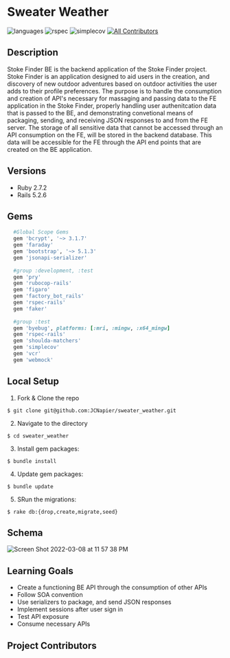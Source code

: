 # Sweater Weather

![languages](https://img.shields.io/github/languages/top/sweater_weather?color=red)
![rspec](https://img.shields.io/gem/v/rspec?color=blue&label=rspec)
![simplecov](https://img.shields.io/gem/v/simplecov?color=blue&label=simplecov)
[![All Contributors](https://img.shields.io/badge/contributors-5-orange.svg?style=flat)](#contributors-)


## Description 

Stoke Finder BE is the backend application of the Stoke Finder project. Stoke Finder is an application designed to aid users in the creation, and discovery of new outdoor adventures based on outdoor activities the user adds to their profile preferences. The purpose is to handle the consumption and creation of API's necessary for massaging and passing data to the FE application in the Stoke Finder, properly handling user authenitcation data that is passed to the BE, and demonstrating convetional means of packaging, sending, and receiving JSON responses to and from the FE server. The storage of all sensitive data that cannot be accessed through an API consumption on the FE, will be stored in the backend database. This data will be accessible for the FE through the API end points that are created on the BE application. 

## Versions
- Ruby 2.7.2
- Rails 5.2.6

## Gems
```ruby 
  #Global Scope Gems 
  gem 'bcrypt', '~> 3.1.7'
  gem 'faraday'
  gem 'bootstrap', '~> 5.1.3'
  gem 'jsonapi-serializer'
  
  #group :development, :test
  gem 'pry'
  gem 'rubocop-rails'
  gem 'figaro'
  gem 'factory_bot_rails'
  gem 'rspec-rails'
  gem 'faker'
  
  #group :test
  gem 'byebug', platforms: [:mri, :mingw, :x64_mingw]
  gem 'rspec-rails'
  gem 'shoulda-matchers'
  gem 'simplecov'
  gem 'vcr'
  gem 'webmock'
```

## Local Setup 

1. Fork & Clone the repo 
```shell
$ git clone git@github.com:JCNapier/sweater_weather.git
```
2. Navigate to the directory 
```shell 
$ cd sweater_weather
```
3. Install gem packages:
```shell
$ bundle install
```
4. Update gem packages: 
```shell
$ bundle update
```
5. SRun the migrations: 
```shell
$ rake db:{drop,create,migrate,seed}
```
## Schema 
![Screen Shot 2022-03-08 at 11 57 38 PM](https://user-images.githubusercontent.com/81737385/157388892-9b09c05e-20c5-4c02-9870-de10ac3dd600.png)

## Learning Goals 
- Create a functioning BE API through the consumption of other APIs
- Follow SOA convention
- Use serializers to package, and send JSON responses
- Implement sessions after user sign in
- Test API exposure
- Consume necessary APIs

## Project Contributors 

<a href="https://github.com/sweater_weather/graphs/contributors">
  <img src="https://contrib.rocks/image?repo=sweater_weather


